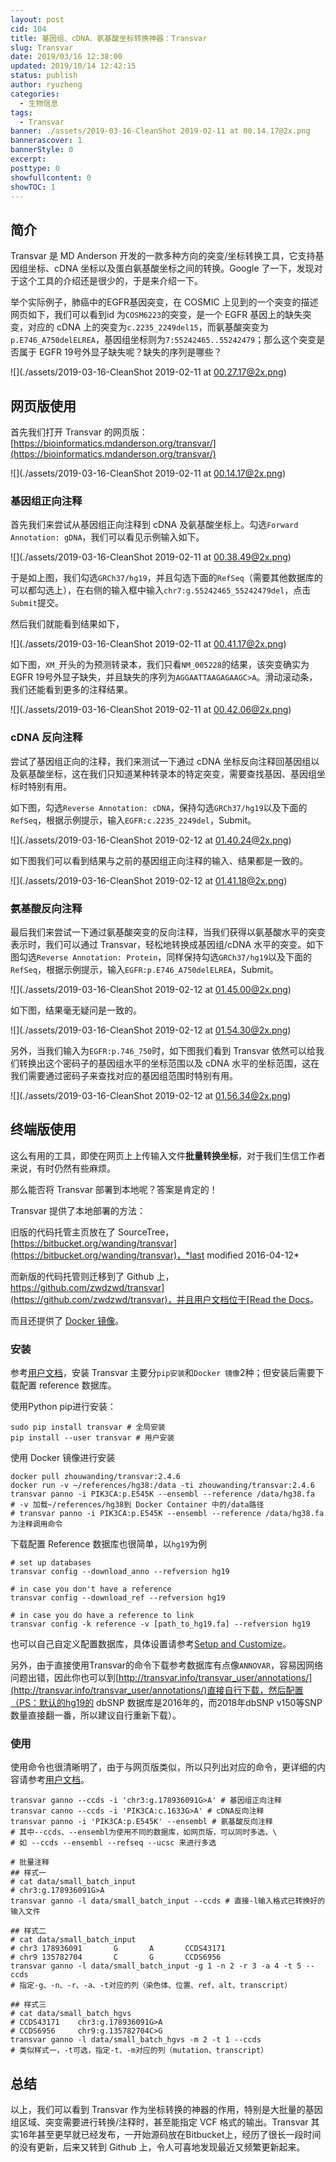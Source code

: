 ```yaml
---
layout: post
cid: 104
title: 基因组、cDNA、氨基酸坐标转换神器：Transvar
slug: Transvar
date: 2019/03/16 12:38:00
updated: 2019/10/14 12:42:15
status: publish
author: ryuzheng
categories: 
  - 生物信息
tags: 
  - Transvar
banner: ./assets/2019-03-16-CleanShot 2019-02-11 at 00.14.17@2x.png
bannerascover: 1
bannerStyle: 0
excerpt: 
posttype: 0
showfullcontent: 0
showTOC: 1
---
```



## 简介

Transvar 是 MD Anderson 开发的一款多种方向的突变/坐标转换工具，它支持基因组坐标、cDNA 坐标以及蛋白氨基酸坐标之间的转换。Google 了一下，发现对于这个工具的介绍还是很少的，于是来介绍一下。

举个实际例子，肺癌中的EGFR基因突变，在 COSMIC 上见到的一个突变的描述网页如下，我们可以看到id 为`COSM6223`的突变，是一个 EGFR 基因上的缺失突变，对应的 cDNA 上的突变为`c.2235_2249del15`，而氨基酸突变为`p.E746_A750delELREA`，基因组坐标则为`7:55242465..55242479`；那么这个突变是否属于 EGFR 19号外显子缺失呢？缺失的序列是哪些？

![](./assets/2019-03-16-CleanShot 2019-02-11 at 00.27.17@2x.png)

## 网页版使用

首先我们打开 Transvar 的网页版：[https://bioinformatics.mdanderson.org/transvar/](https://bioinformatics.mdanderson.org/transvar/)

![](./assets/2019-03-16-CleanShot 2019-02-11 at 00.14.17@2x.png)

### 基因组正向注释

首先我们来尝试从基因组正向注释到 cDNA 及氨基酸坐标上。勾选`Forward Annotation: gDNA`，我们可以看见示例输入如下。

![](./assets/2019-03-16-CleanShot 2019-02-11 at 00.38.49@2x.png)

于是如上图，我们勾选`GRCh37/hg19`，并且勾选下面的`RefSeq`（需要其他数据库的可以都勾选上），在右侧的输入框中输入`chr7:g.55242465_55242479del`，点击`Submit`提交。

然后我们就能看到结果如下，

![](./assets/2019-03-16-CleanShot 2019-02-11 at 00.41.17@2x.png)

如下图，`XM_`开头的为预测转录本，我们只看`NM_005228`的结果，该突变确实为 EGFR 19号外显子缺失，并且缺失的序列为`AGGAATTAAGAGAAGC>A`。滑动滚动条，我们还能看到更多的注释结果。

![](./assets/2019-03-16-CleanShot 2019-02-11 at 00.42.06@2x.png)

### cDNA 反向注释

尝试了基因组正向的注释，我们来测试一下通过 cDNA 坐标反向注释回基因组以及氨基酸坐标，这在我们只知道某种转录本的特定突变，需要查找基因、基因组坐标时特别有用。

如下图，勾选`Reverse Annotation: cDNA`，保持勾选`GRCh37/hg19`以及下面的`RefSeq`，根据示例提示，输入`EGFR:c.2235_2249del`，Submit。

![](./assets/2019-03-16-CleanShot 2019-02-12 at 01.40.24@2x.png)

如下图我们可以看到结果与之前的基因组正向注释的输入、结果都是一致的。

![](./assets/2019-03-16-CleanShot 2019-02-12 at 01.41.18@2x.png)

### 氨基酸反向注释

最后我们来尝试一下通过氨基酸突变的反向注释，当我们获得以氨基酸水平的突变表示时，我们可以通过 Transvar，轻松地转换成基因组/cDNA 水平的突变。如下图勾选`Reverse Annotation: Protein`，同样保持勾选`GRCh37/hg19`以及下面的`RefSeq`，根据示例提示，输入`EGFR:p.E746_A750delELREA`，Submit。

![](./assets/2019-03-16-CleanShot 2019-02-12 at 01.45.00@2x.png)

如下图，结果毫无疑问是一致的。

![](./assets/2019-03-16-CleanShot 2019-02-12 at 01.54.30@2x.png)

另外，当我们输入为`EGFR:p.746_750`时，如下图我们看到 Transvar 依然可以给我们转换出这个密码子的基因组水平的坐标范围以及 cDNA 水平的坐标范围，这在我们需要通过密码子来查找对应的基因组范围时特别有用。

![](./assets/2019-03-16-CleanShot 2019-02-12 at 01.56.34@2x.png)

## 终端版使用

这么有用的工具，即使在网页上上传输入文件**批量转换坐标**，对于我们生信工作者来说，有时仍然有些麻烦。

那么能否将 Transvar 部署到本地呢？答案是肯定的！

Transvar 提供了本地部署的方法：

旧版的代码托管主页放在了 SourceTree，[https://bitbucket.org/wanding/transvar](https://bitbucket.org/wanding/transvar)，*last modified 2016-04-12*

而新版的代码托管则迁移到了 Github 上，[https://github.com/zwdzwd/transvar](https://github.com/zwdzwd/transvar)，并且用户文档位于[Read the Docs](https://transvar.readthedocs.io/en/latest/index.html)。
                                            
而且还提供了 [Docker 镜像](https://cloud.docker.com/repository/docker/zhouwanding/transvar/general)。

### 安装

参考[用户文档](https://transvar.readthedocs.io/en/latest/download_and_install.html)，安装 Transvar 主要分`pip安装`和`Docker 镜像`2种；但安装后需要下载配置 reference 数据库。

使用Python pip进行安装：

```shell
sudo pip install transvar # 全局安装
pip install --user transvar # 用户安装
```

使用 Docker 镜像进行安装

```shell
docker pull zhouwanding/transvar:2.4.6
docker run -v ~/references/hg38:/data -ti zhouwanding/transvar:2.4.6 transvar panno -i PIK3CA:p.E545K --ensembl --reference /data/hg38.fa
# -v 加载~/references/hg38到 Docker Container 中的/data路径
# transvar panno -i PIK3CA:p.E545K --ensembl --reference /data/hg38.fa 为注释调用命令
```

下载配置 Reference 数据库也很简单，以`hg19`为例
```shell
# set up databases
transvar config --download_anno --refversion hg19

# in case you don't have a reference
transvar config --download_ref --refversion hg19

# in case you do have a reference to link
transvar config -k reference -v [path_to_hg19.fa] --refversion hg19
```

也可以自己自定义配置数据库，具体设置请参考[Setup and Customize](https://transvar.readthedocs.io/en/latest/setup_and_customize_transvar.html#setup-and-customize)。

另外，由于直接使用Transvar的命令下载参考数据库有点像`ANNOVAR`，容易因网络问题出错，因此你也可以到[http://transvar.info/transvar_user/annotations/](http://transvar.info/transvar_user/annotations/)直接自行下载，然后配置（PS：默认的hg19的 dbSNP 数据库是2016年的，而2018年dbSNP v150等SNP 数量直接翻一番，所以建议自行重新下载）。

### 使用
使用命令也很清晰明了，由于与网页版类似，所以只列出对应的命令，更详细的内容请参考[用户文档](https://transvar.readthedocs.io/en/latest/index.html)。

```shell
transvar ganno --ccds -i 'chr3:g.178936091G>A' # 基因组正向注释
transvar canno --ccds -i 'PIK3CA:c.1633G>A' # cDNA反向注释
transvar panno -i 'PIK3CA:p.E545K' --ensembl # 氨基酸反向注释
# 其中--ccds、--ensembl为使用不同的数据库，如网页版，可以同时多选，\
# 如 --ccds --ensembl --refseq --ucsc 来进行多选

# 批量注释
## 样式一
# cat data/small_batch_input
# chr3:g.178936091G>A
transvar ganno -l data/small_batch_input --ccds # 直接-l输入格式已转换好的输入文件

## 样式二
# cat data/small_batch_input
# chr3 178936091       G       A       CCDS43171
# chr9 135782704       C       G       CCDS6956
transvar ganno -l data/small_batch_input -g 1 -n 2 -r 3 -a 4 -t 5 --ccds 
# 指定-g、-n、-r、-a、-t对应的列（染色体、位置、ref、alt、transcript）

## 样式三
# cat data/small_batch_hgvs
# CCDS43171    chr3:g.178936091G>A
# CCDS6956     chr9:g.135782704C>G
transvar ganno -l data/small_batch_hgvs -m 2 -t 1 --ccds
# 类似样式一，-t可选，指定-t、-m对应的列（mutation、transcript）
```

## 总结

以上，我们可以看到 Transvar 作为坐标转换的神器的作用，特别是大批量的基因组区域、突变需要进行转换/注释时，甚至能指定 VCF 格式的输出。Transvar 其实16年甚至更早就已经发布，一开始源码放在Bitbucket上，经历了很长一段时间的没有更新，后来又转到 Github 上，令人可喜地发现最近又频繁更新起来。